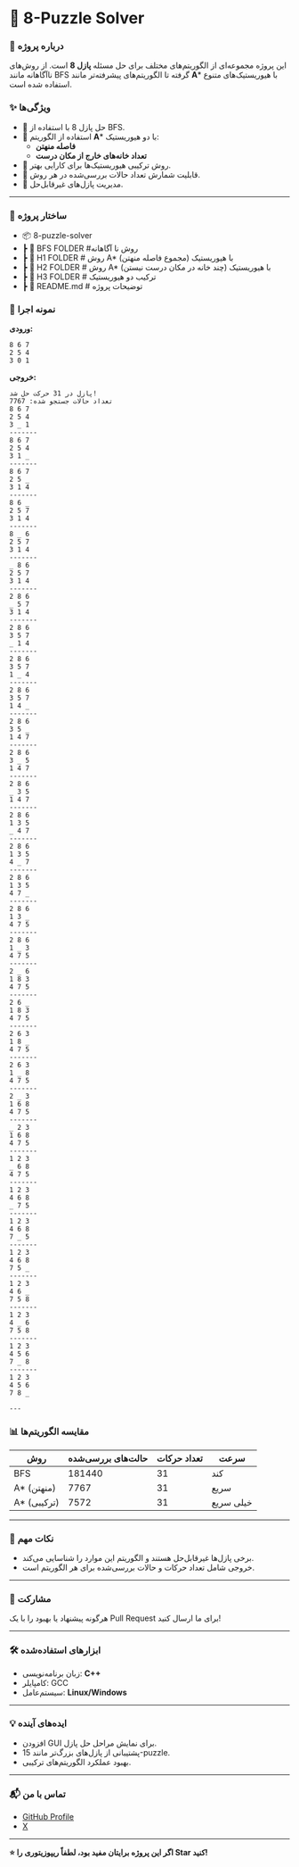 

# 🧩 **8-Puzzle Solver**  

### 🚀 **درباره پروژه**  
این پروژه مجموعه‌ای از الگوریتم‌های مختلف برای حل مسئله **پازل 8** است. از روش‌های ناآگاهانه مانند BFS گرفته تا الگوریتم‌های پیشرفته‌تر مانند **A*** با هیوریستیک‌های متنوع استفاده شده است.  

### ✨ **ویژگی‌ها**  
- 🌟 حل پازل 8 با استفاده از BFS.  
- 🌟 استفاده از الگوریتم **A*** با دو هیوریستیک:  
  - **فاصله منهتن**  
  - **تعداد خانه‌های خارج از مکان درست**  
- 🌟 روش ترکیبی هیوریستیک‌ها برای کارایی بهتر.  
- 🌟 قابلیت شمارش تعداد حالات بررسی‌شده در هر روش.  
- 🌟 مدیریت پازل‌های غیرقابل‌حل.  

---

### 📂 **ساختار پروژه**  

- 📦 8-puzzle-solver
- ┣ 📜 BFS FOLDER          #روش نا آگاهانه 
- ┣ 📜 H1 FOLDER           # روش A*  با هیوریستیک (مجموع فاصله منهتن)  
- ┣ 📜 H2 FOLDER           # روش  A* با هیوریستیک (چند خانه در مکان درست نیستن) 
- ┣ 📜 H3 FOLDER           # ترکیب دو هیوریستیک  
- ┣ 📜 README.md           # توضیحات پروژه  


### 🧪 **نمونه اجرا**  
**ورودی:**  
```
8 6 7  
2 5 4  
3 0 1  
```  

**خروجی:**  
```
پازل در 31 حرکت حل شد!
تعداد حالات جستجو شده: 7767
8 6 7 
2 5 4 
3 _ 1 
-------
8 6 7 
2 5 4 
3 1 _ 
-------
8 6 7 
2 5 _ 
3 1 4 
-------
8 6 _ 
2 5 7 
3 1 4 
-------
8 _ 6 
2 5 7 
3 1 4 
-------
_ 8 6 
2 5 7 
3 1 4 
-------
2 8 6 
_ 5 7 
3 1 4 
-------
2 8 6 
3 5 7 
_ 1 4 
-------
2 8 6 
3 5 7 
1 _ 4 
-------
2 8 6 
3 5 7 
1 4 _ 
-------
2 8 6 
3 5 _ 
1 4 7 
-------
2 8 6 
3 _ 5 
1 4 7 
-------
2 8 6 
_ 3 5 
1 4 7 
-------
2 8 6 
1 3 5 
_ 4 7 
-------
2 8 6 
1 3 5 
4 _ 7 
-------
2 8 6 
1 3 5 
4 7 _ 
-------
2 8 6 
1 3 _ 
4 7 5 
-------
2 8 6 
1 _ 3 
4 7 5 
-------
2 _ 6 
1 8 3 
4 7 5 
-------
2 6 _ 
1 8 3 
4 7 5 
-------
2 6 3 
1 8 _ 
4 7 5 
-------
2 6 3 
1 _ 8 
4 7 5 
-------
2 _ 3 
1 6 8 
4 7 5 
-------
_ 2 3 
1 6 8 
4 7 5 
-------
1 2 3 
_ 6 8 
4 7 5 
-------
1 2 3 
4 6 8 
_ 7 5 
-------
1 2 3 
4 6 8 
7 _ 5 
-------
1 2 3 
4 6 8 
7 5 _ 
-------
1 2 3 
4 6 _ 
7 5 8 
-------
1 2 3 
4 _ 6 
7 5 8 
-------
1 2 3 
4 5 6 
7 _ 8 
-------
1 2 3 
4 5 6 
7 8 _ 

---
```
### 📊 **مقایسه الگوریتم‌ها**  
| **روش**              | **حالت‌های بررسی‌شده** | **تعداد حرکات** | **سرعت**   |  
|-----------------------|------------------------|------------------|------------|  
| BFS                  | 181440            | 31               | کند        |  
| A* (منهتن)          | 7767                    | 31               | سریع       |  
| A* (ترکیبی)          | 7572                    | 31               | خیلی سریع  |  

---

### 📌 **نکات مهم**  
- برخی پازل‌ها غیرقابل‌حل هستند و الگوریتم این موارد را شناسایی می‌کند.  
- خروجی شامل تعداد حرکات و حالات بررسی‌شده برای هر الگوریتم است.  

---

### 🤝 **مشارکت**  
هرگونه پیشنهاد یا بهبود را با یک Pull Request برای ما ارسال کنید!  

---

### 🛠️ **ابزارهای استفاده‌شده**  
- زبان برنامه‌نویسی: **C++**  
- کامپایلر: GCC  
- سیستم‌عامل: **Linux/Windows**  

---

### 💡 **ایده‌های آینده**  
- افزودن GUI برای نمایش مراحل حل پازل.  
- پشتیبانی از پازل‌های بزرگ‌تر مانند 15-puzzle.  
- بهبود عملکرد الگوریتم‌های ترکیبی.  

---

### 📬 **تماس با من**  
- [GitHub Profile](https://github.com/Shayanpouryazdan)  
- [X](https://x.com/SHAYANDVLPR)  

---

**⭐ اگر این پروژه برایتان مفید بود، لطفاً ریپوزیتوری را Star کنید!**
